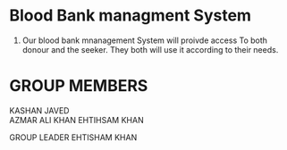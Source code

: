 # Blood Bank managment System

1. Our blood bank mnanagement System will proivde access To both  donour and the seeker.
   They both will use it according to their needs.
  
  
  # GROUP MEMBERS
  KASHAN JAVED    
  AZMAR ALI KHAN
  EHTIHSAM KHAN
  
  GROUP LEADER
  EHTISHAM KHAN


